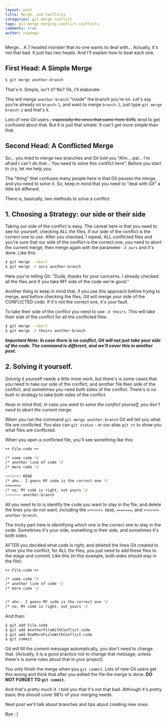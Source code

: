 ```yaml
---
layout: post
title: Merge, and Conflicts
categories: git merge conflict
tags: git merge merging conflict conflicts
comments: true
author: nipanga
---
```

Merge... A 7 headed monster that no one wants to deal with...
Actually, it's not that bad. It just has two heads. And I'll explain how to beat each one.

## First Head: A Simple Merge

```bash
$ git merge another-branch
```

That's it. Simple, isn't it? No? Ok, I'll elaborate:

This will merge `another-branch` "inside"  the branch you're on.
Let's say you're already on `branch-1`, and want to merge `branch-2`, just type `git merge branch-2` and that's it.

Lots of new Git users ~~, especially the ones that came from SVN,~~ tend to get confused about that. But it is just that simple. It can't get more simple than that.

## Second Head: A Conflicted Merge

So... you tried to merge two branches and Git told you "Ahn... pal... I'm afraid I can't do that... You need to solve this conflict here". Before you start to cry, let me help you.

The "thing" that confuses many people here is that Git pauses the merge, and you need to solve it. So, keep in mind that you need to "deal with Git" a little bit different.

There is, basically, two methods to solve a conflict:

## 1. Choosing a Strategy: our side or their side

Taking our side of the conflict is easy. The caveat here is that you need to see for yourself, checking ALL the files, if our side of the conflict is the correct one to use. 
After you checked, I repeat, ALL conflicted files and you're sure that our side of the conflict is the correct one, you need to abort the current merge, then merge 
again with the parameter `-X ours` and it's done. Like this:

```bash
$ git merge --abort
$ git merge -X ours another-branch
```

Here you're telling Git: "Dude, thanks for your concerns. I already checked all the files and if you take MY side of the code we're good."

Another thing to keep in mind that, if you use this approach before trying to merge, and before checking the files, Git will merge your side of the CONFLICTED code. If it's not the correct one, it's your fault.

To take their side of the conflict you need to use `-X theirs`. This will take their side of the conflict for all the conflicted files:

```bash
$ git merge --abort
$ git merge -X theirs another-branch
```

_**Important Note: In case there is no conflict, Git will not just take your side of the code. The command is different, and we'll cover this in another post.**_

## 2. Solving it yourself.

Solving it yourself needs a little more work, but there's is some cases that you need to take our side of the conflict, and another file their side of the conflict, and sometimes you need both sides of the conflict.
There's is no built-in strategy to take both sides of the conflict.

_Keep in mind that, in case you want to solve the conflict yourself, you don't need to abort the current merge._

When you run the command `git merge another-branch` Git will tell you what file are conflicted. You also can `git status` - or our alias `git st` to show you what files are conflicted.

When you open a conflicted file, you'll see something like this:

```bash
++ File.code ++

/* some code */
/* another line of code */
/* more code */

<<<<<<< HEAD
/* ahn.. I guess MY code is the correct one */
=======
/* no, MY code is right, not yours */
>>>>>>> another-branch
```

All you need to to is identify the code you want to stay in the file, and delete the lines you do not want, including the `<<<<<<< HEAD`, `=======`, and `>>>>>>> another-branch`.

The tricky part here is identifying which one is the correct one to stay in the code. Sometimes it's your side, something is their side, and sometimes it's both sides.

AFTER you decided what code is right, and deleted the lines Git created to show you the conflict, for ALL the files, you just need to add these files to the stage and commit. 
Like this (in this example, both sides should stay in the file):

```bash
++ File.code ++

/* some code */
/* another line of code */
/* more code */


/* ahn.. I guess MY code is the correct one */
/* no, MY code is right, not yours */
```

And then:

```bash
$ git add File.code
$ git add AnotherFileWithConflict.code
$ git add OneMoreFiileWithConflict.code
$ git commit
```

Git will fill the commit message automatically, you don't need to change that. (Actually, it is a good practice not to change that message, unless there's is some rules about that in your project).

You only finish the merge when you `git commit`. Lots of new Git users get this wrong and think that after you edited the file the merge is done.
**DO NOT FORGET TO `git commit`.**
  
  
  
And that's pretty much it. I told you that it's not that bad. Although it's pretty basic this should cover 98% of your merging needs.

Next post we'll talk about branches and tips about creating new ones.

Bye ::]